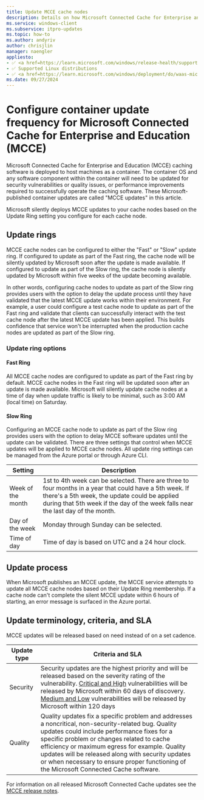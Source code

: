 ```yaml
---
title: Update MCCE cache nodes
description: Details on how Microsoft Connected Cache for Enterprise and Education (MCCE) cache nodes are updated by Microsoft.
ms.service: windows-client
ms.subservice: itpro-updates
ms.topic: how-to
ms.author: andyriv
author: chrisjlin
manager: naengler
appliesto: 
- ✅ <a href=https://learn.microsoft.com/windows/release-health/supported-versions-windows-client target=_blank>Windows 11</a>
- ✅ Supported Linux distributions
- ✅ <a href=https://learn.microsoft.com/windows/deployment/do/waas-microsoft-connected-cache target=_blank>Microsoft Connected Cache for Enterprise and Education</a> 
ms.date: 09/27/2024
---
```

# Configure container update frequency for Microsoft Connected Cache for Enterprise and Education (MCCE)

Microsoft Connected Cache for Enterprise and Education (MCCE) caching software is deployed to host machines as a container. The container OS and any software component within the container will need to be updated for security vulnerabilities or quality issues, or performance improvements required to successfully operate the caching software. These Microsoft-published container updates are called "MCCE updates" in this article.

Microsoft silently deploys MCCE updates to your cache nodes based on the Update Ring setting you configure for each cache node.

## Update rings

MCCE cache nodes can be configured to either the "Fast" or "Slow" update ring. If configured to update as part of the Fast ring, the cache node will be silently updated by Microsoft soon after the update is made available. If configured to update as part of the Slow ring, the cache node is silently updated by Microsoft within five weeks of the update becoming available.

In other words, configuring cache nodes to update as part of the Slow ring provides users with the option to delay the update process until they have validated that the latest MCCE update works within their environment. For example, a user could configure a test cache node to update as part of the Fast ring and validate that clients can successfully interact with the test cache node after the latest MCCE update has been applied. This builds confidence that service won't be interrupted when the production cache nodes are updated as part of the Slow ring.

### Update ring options

#### Fast Ring
All MCCE cache nodes are configured to update as part of the Fast ring by default. MCCE cache nodes in the Fast ring will be updated soon after an update is made available. Microsoft will silently update cache nodes at a time of day when update traffic is likely to be minimal, such as 3:00 AM (local time) on Saturday.

#### Slow Ring
Configuring an MCCE cache node to update as part of the Slow ring provides users with the option to delay MCCE software updates until the update can be validated. There are three settings that control when MCCE updates will be applied to MCCE cache nodes. All update ring settings can be managed from the Azure portal or through Azure CLI.

| Setting | Description |
| --- | --- |
| Week of the month | 1st to 4th week can be selected. There are three to four months in a year that could have a 5th week. If there's a 5th week, the update could be applied during that 5th week if the day of the week falls near the last day of the month.|
| Day of the week | Monday through Sunday can be selected. |
| Time of day | Time of day is based on UTC and a 24 hour clock. |

## Update process

When Microsoft publishes an MCCE update, the MCCE service attempts to update all MCCE cache nodes based on their Update Ring membership. If a cache node can't complete the silent MCCE update within 6 hours of starting, an error message is surfaced in the Azure portal.

## Update terminology, criteria, and SLA

MCCE updates will be released based on need instead of on a set cadence.

| Update type | Criteria and SLA |
| --- | --- |
| Security | Security updates are the highest priority and will be released based on the severity rating of the vulnerability. [Critical and High](https://nvd.nist.gov/vuln-metrics/cvss) vulnerabilities will be released by Microsoft within 60 days of discovery. [Medium and Low](https://nvd.nist.gov/vuln-metrics/cvss) vulnerabilities will be released by Microsoft within 120 days |
| Quality | Quality updates fix a specific problem and addresses a noncritical, non-security-related bug. Quality updates could include performance fixes for a specific problem or changes related to cache efficiency or maximum egress for example. Quality updates will be released along with security updates or when necessary to ensure proper functioning of the Microsoft Connected Cache software. |

For information on all released Microsoft Connected Cache updates see the [MCCE release notes](mcc-ent-release-notes.md).
